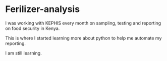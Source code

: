 # Ferilizer-analysis

I was working with KEPHIS every month on sampling,
 testing and reporting on food security in Kenya.

This is where I started learning more about python to help me automate my reporting.

I am still learning.
